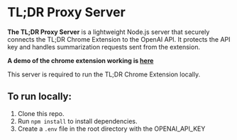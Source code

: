 # TL;DR Proxy Server

**The TL;DR Proxy Server** is a lightweight Node.js server that securely connects the TL;DR Chrome Extension to the OpenAI API. It protects the API key and handles summarization requests sent from the extension.

**A demo of the chrome extension working is [here](https://youtu.be/21A77E1vTYg)**

This server is required to run the TL;DR Chrome Extension locally.

## To run locally:

1. Clone this repo.
2. Run `npm install` to install dependencies.
3. Create a `.env` file in the root directory with the OPENAI_API_KEY
